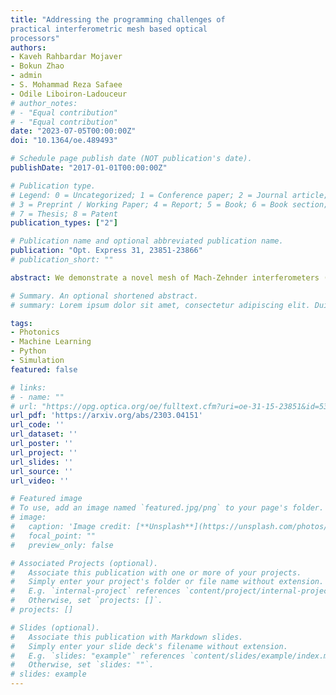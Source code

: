 ```yaml
---
title: "Addressing the programming challenges of
practical interferometric mesh based optical
processors"
authors:
- Kaveh Rahbardar Mojaver
- Bokun Zhao
- admin
- S. Mohammad Reza Safaee
- Odile Liboiron-Ladouceur
# author_notes:
# - "Equal contribution"
# - "Equal contribution"
date: "2023-07-05T00:00:00Z"
doi: "10.1364/oe.489493"

# Schedule page publish date (NOT publication's date).
publishDate: "2017-01-01T00:00:00Z"

# Publication type.
# Legend: 0 = Uncategorized; 1 = Conference paper; 2 = Journal article;
# 3 = Preprint / Working Paper; 4 = Report; 5 = Book; 6 = Book section;
# 7 = Thesis; 8 = Patent
publication_types: ["2"]

# Publication name and optional abbreviated publication name.
publication: "Opt. Express 31, 23851-23866"
# publication_short: ""

abstract: We demonstrate a novel mesh of Mach-Zehnder interferometers (MZIs) for programmable optical processors. The proposed mesh, referred to as Bokun mesh, is an architecture that merges the attributes of the prior topologies Diamond and Clements. Similar to Diamond, Bokun provides diagonal paths passing through every individual MZI enabling direct phase monitoring. However, unlike Diamond and similar to Clements, Bokun maintains a minimum optical depth leading to better scalability. Providing the monitoring option, Bokun's programming is faster improving the total energy efficiency of the processor. The performance of Bokun mesh enabled by an optimal optical depth is also more resilient to the loss and fabrication imperfections compared to architectures with longer depth such as Reck and Diamond. Employing an efficient programming scheme, the proposed architecture improves energy efficiency by 83% maintaining the same computation accuracy for weight matrix changes at 2 kHz.

# Summary. An optional shortened abstract.
# summary: Lorem ipsum dolor sit amet, consectetur adipiscing elit. Duis posuere tellus ac convallis placerat. Proin tincidunt magna sed ex sollicitudin condimentum.

tags:
- Photonics
- Machine Learning
- Python
- Simulation
featured: false

# links:
# - name: ""
# url: "https://opg.optica.org/oe/fulltext.cfm?uri=oe-31-15-23851&id=532505"
url_pdf: 'https://arxiv.org/abs/2303.04151'
url_code: ''
url_dataset: ''
url_poster: ''
url_project: ''
url_slides: ''
url_source: ''
url_video: ''

# Featured image
# To use, add an image named `featured.jpg/png` to your page's folder. 
# image:
#   caption: 'Image credit: [**Unsplash**](https://unsplash.com/photos/jdD8gXaTZsc)'
#   focal_point: ""
#   preview_only: false

# Associated Projects (optional).
#   Associate this publication with one or more of your projects.
#   Simply enter your project's folder or file name without extension.
#   E.g. `internal-project` references `content/project/internal-project/index.md`.
#   Otherwise, set `projects: []`.
# projects: []

# Slides (optional).
#   Associate this publication with Markdown slides.
#   Simply enter your slide deck's filename without extension.
#   E.g. `slides: "example"` references `content/slides/example/index.md`.
#   Otherwise, set `slides: ""`.
# slides: example
---
```

